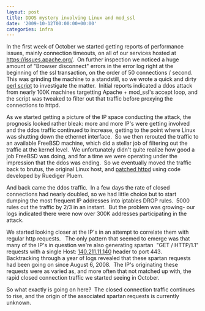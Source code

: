 ```yaml
---
layout: post
title: DDOS mystery involving Linux and mod_ssl
date: '2009-10-12T00:00:00+00:00'
categories: infra
---
```

<p>In the first week of October we started getting reports of performance issues, mainly connection timeouts, on all of our services hosted at <a href="https://issues.apache.org" title="https://issues.apache.org/">https://issues.apache.org/</a>.&nbsp; On further inspection we noticed a huge amount of &quot;Browser disconnect&quot; errors in the error log right at the beginning of the ssl transaction, on the order of 50 connections / second.&nbsp; This was grinding the machine to a standstill, so we wrote a quick and dirty <a href="http://people.apache.org/~joes/ddos_accept.pl">perl script</a> to investigate the matter.&nbsp; Initial reports indicated a ddos attack from nearly 100K machines targetting Apache + mod_ssl's accept loop, and the script was tweaked to filter out that traffic before proxying the connections to httpd.</p><p>As we started getting a picture of the IP space conducting the attack, the prognosis looked rather bleak: more and more IP's were getting involved and the ddos traffic continued to increase, getting to the point where Linux was shutting down the ethernet interface.&nbsp; So we then rerouted the traffic to an available FreeBSD machine, which did a stellar job of filtering out the traffic at the kernel level.&nbsp; We unfortunately didn't quite realize how good a job FreeBSD was doing, and for a time we were operating under the impression that the ddos was ending.&nbsp; So we eventually moved the traffic back to brutus, the original Linux host, and <a href="http://people.apache.org/~joes/avoid_dos_2.2.x-try2.diff">patched httpd</a> using code developed by Ruediger Pluem.<br /></p><p>And back came the ddos traffic.&nbsp; In a few days the rate of closed connections had nearly doubled, so we had little choice but to start dumping the most frequent IP addresses into iptables DROP rules.&nbsp; 5000 rules cut the traffic by 2/3 in an instant.&nbsp; But the problem was growing- our logs indicated there were now over 300K addresses participating in the attack.</p><p>We started looking closer at the IP's in an attempt to correlate them with regular http requests.&nbsp;&nbsp; The only pattern that seemed to emerge was that many of the IP's in question we're also generating spartan&nbsp; &quot;GET / HTTP/1.1&quot; requests with a single Host: <a href="http://140.211.11.140">140.211.11.140</a> header to port 443.&nbsp;&nbsp; Backtracking through a year of logs revealed that these spartan requests had been going on since August 6, 2008.&nbsp; The IP's originating these requests were as varied as, and more often that not matched up with, the rapid closed connection traffic we started seeing in October.<br /></p><p>So what exactly is going on here?&nbsp; The closed connection traffic continues to rise, and the origin of the associated spartan requests is currently unknown.</p>
